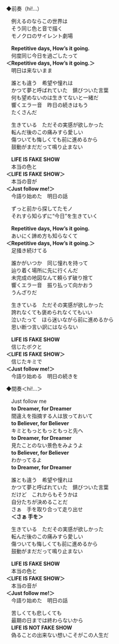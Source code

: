 ◆前奏（hi!…）

　例えるのならこの世界は  
　そう同じ色と音で描く  
　モノクロのサイレント劇場

　**Repetitive days, How’s it going.**  
　何度同じ今日を過ごしたって  
**＜Repetitive days, How’s it going.＞**  
　明日は来ないまま

　誰とも違う　希望や憧れは  
　かつて夢と呼ばれていた　錆びついた言葉  
　何も望めないのは生きてないと一緒だ  
　響くエラー音　昨日の続きはもう  
　たくさんだ

　生きている　ただその実感が欲しかった  
　転んだ後のこの痛みすら愛しい  
　傷ついても悔しくても前に進めるから  
　鼓動がまだだって鳴り止まない

　**LIFE IS FAKE SHOW**  
　本当の色と  
**＜LIFE IS FAKE SHOW＞**  
　本当の音が  
**＜Just follow me!＞**  
　今語り始めた　明日の話

　ずっと前から探してたモノ  
　それすら知らずに“今日”を生きていく

　**Repetitive days, How’s it going.**  
　あいにく諦め方も知らなくて  
**＜Repetitive days, How’s it going.＞**  
　足掻き続けてる

　誰かがいつか　同じ憧れを持って  
　辿り着く場所に先に行くんだ  
　未完成の地図なんて頼らず破り捨て  
　響くエラー音　振り払って向かおう  
　うんざりだ

　生きている　ただその実感が欲しかった  
　誇れなくても褒められなくてもいい  
　泣いたって　ほら迷いながら前に進めるから  
　思い断つ言い訳にはならない

　**LIFE IS FAKE SHOW**  
　信じたボクと  
**＜LIFE IS FAKE SHOW＞**  
　信じたキミで  
**＜Just follow me!＞**  
　今語り始める　明日の続きを

◆間奏＜hi!…＞

　Just follow me  
　**to Dreamer, for Dreamer**  
　間違えを指摘する人は放っておいて  
　**to Believer, for Believer**  
　キミともっともっともっと先へ  
　**to Dreamer, for Dreamer**  
　見たことのない景色をみようよ  
　**to Believer, for Believer**  
　わかってるよ  
　**to Dreamer, for Dreamer**

　誰とも違う　希望や憧れは  
　かつて夢と呼ばれていた　錆びついた言葉  
　だけど　これからもそうかは  
　自分たちが決めることだ  
　さぁ　手を取り合って走り出せ  
　**＜さぁ 手を＞**

　生きている　ただその実感が欲しかった  
　転んだ後のこの痛みすら愛しい  
　傷ついても悔しくても前に進めるから  
　鼓動がまだだって鳴り止まない

　**LIFE IS FAKE SHOW**  
　本当の色と  
**＜LIFE IS FAKE SHOW＞**  
　本当の音が  
**＜Just follow me!＞**  
　今語り始めた　明日の話

　苦しくても悲しくても  
　最期の日までは終わらないから  
　**LIFE IS NOT FAKE SHOW**  
　偽ることの出来ない想いこそがこの人生だ
